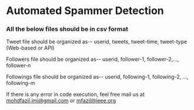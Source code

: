 # Automated Spammer Detection

### All the below files should be in csv format

Tweet file should be organized as-- userid, tweets, tweet-time, tweet-type (Web-based or API)

Followers file should be organized as-- userid, follower-1, follower-2,..., follower-n

Followings file should be organized as-- userid, following-1, following-2, ..., following-m

If there is any error in code execution, feel free mail us at mohdfazil.jmi@gmail.com or mfazil@ieee.org
		

